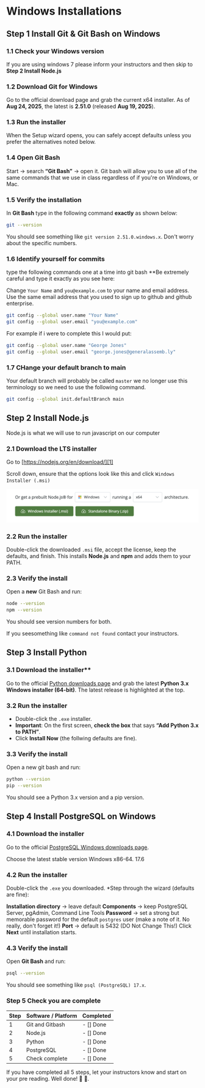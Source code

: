 # Windows Installations

## Step 1 Install Git & Git Bash on Windows

### 1.1 Check your Windows version

If you are using windows 7 please inform your instructors and then skip to **Step 2 Install Node.js**

### 1.2 Download Git for Windows

Go to the official download page and grab the current x64 installer. As of **Aug 24, 2025**, the latest is **2.51.0** (released **Aug 19, 2025**).

### 1.3 Run the installer

When the Setup wizard opens, you can safely accept defaults unless you prefer the alternatives noted below.

### 1.4 Open Git Bash

Start → search **“Git Bash”** → open it. Git bash will allow you to use all of the same commands that we use in class regardless of if you're on Windows, or Mac.

### 1.5 Verify the installation

In **Git Bash** type in the following command **exactly** as shown below:

```bash
git --version
```

You should see something like `git version 2.51.0.windows.x`. Don't worry about the specific numbers.

### 1.6 Identify yourself for commits

type the following commands one at a time into git bash **Be extremely careful and type it exactly as you see here:

Change `Your Name` and `you@example.com` to your name and email address. Use the same email address that you used to sign up to github and github enterprise.

```bash
git config --global user.name "Your Name"
git config --global user.email "you@example.com"
```

For example if i were to complete this I would put:

```bash
git config --global user.name "George Jones"
git config --global user.email "george.jones@generalassemb.ly"
```

### 1.7 CHange your default branch to main

Your default branch will probably be called `master` we no longer use this terminology so we need to use the following command.

```bash
git config --global init.defaultBranch main
```

## Step 2 Install Node.js

Node.js is what we will use to run javascript on our computer

### 2.1 Download the LTS installer

Go to [https://nodejs.org/en/download/][1]

Scroll down, ensure that the options look like this and click `Windows Installer (.msi)`

![Windows installer node](./images/Screenshot%202025-08-24%20at%2016.01.43.png)

### 2.2 Run the installer

Double-click the downloaded `.msi` file, accept the license, keep the defaults, and finish. This installs **Node.js** and **npm** and adds them to your PATH.

### 2.3 Verify the install

Open a **new** Git Bash and run:

```bash
node --version
npm --version
```

You should see version numbers for both.

If you seesomething like `command not found` contact your instructors.

## Step 3 Install Python

### 3.1 Download the installer**

Go to the official [Python downloads page][2] and grab the latest **Python 3.x Windows installer (64-bit)**. The latest release is highlighted at the top.

### 3.2 **Run the installer**

* Double-click the `.exe` installer.
* **Important**: On the first screen, **check the box** that says **“Add Python 3.x to PATH”**.
* Click **Install Now** (the follwing defaults are fine).

### 3.3 **Verify the install**

Open a new git bash and run:

```bash
python --version
pip --version
```

You should see a Python 3.x version and a pip version.

## Step 4 Install PostgreSQL on Windows

### 4.1 Download the installer

Go to the official [PostgreSQL Windows downloads page][3].

Choose the latest stable version Windows x86-64. 17.6

### 4.2 Run the installer

Double-click the `.exe` you downloaded.
*Step through the wizard (defaults are fine):

**Installation directory** → leave default
**Components** → keep PostgreSQL Server, pgAdmin, Command Line Tools
**Password** → set a strong but memorable password for the default `postgres` user (make a note of it. No really, don't forget it!)
**Port** → default is 5432 (DO Not Change This!)
Click **Next** until installation starts.

### 4.3 Verify the install

   Open **Git Bash** and run:

```bash
psql --version
```

You should see something like `psql (PostgreSQL) 17.x`.

### Step 5 Check you are complete

| Step | Software / Platform | Completed |
|------|---------------------|-----------|
|1     | Git and Gitbash     | - [] Done |
|2     | Node.js             | - [] Done |
|3     | Python              | - [] Done |
|4     | PostgreSQL          | - [] Done |
|5     | Check complete      | - [] Done |

If you have completed all 5 steps, let your instructors know and start on your pre reading. Well done! 👏 🥳.

[1]: https://nodejs.org/en/download/
[2]: https://www.python.org/downloads/windows/
[3]: https://www.enterprisedb.com/downloads/postgres-postgresql-downloads
